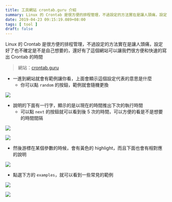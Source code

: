 ```yaml
---
title: 工具網站 crontab.guru 介紹 
summary: Linux 的 Crontab 是很方便的排程管理，不過設定的方法實在是讓人頭痛，設定好了也不確定是不是自己想要的，還好有了這個網站可以讓我們很方便和快速的寫出 Crontab 的時間
date: 2019-04-23 09:15:19.089+08:00
tags: [ tool ]
draft: false
---
```


Linux 的 Crontab 是很方便的排程管理，不過設定的方法實在是讓人頭痛，設定好了也不確定是不是自己想要的，還好有了這個網站可以讓我們很方便和快速的寫出 Crontab 的時間

> 網站：[crontab.guru](https://crontab.guru/)

- 一進到網站就會有範例讓你看，上面會顯示這個設定代表的意思是什麼
	 - 你可以點 `random` 的按鈕，範例就會隨機更換

![](/static/images/404.webp)

- 說明的下面有一行字，顯示的是以現在的時間推出下次的執行時間
	- 可以點 `next` 的按鈕就可以看到後 5 次的時間，可以方便的看是不是想要的時間間隔

![](/static/images/404.webp)

![](/static/images/404.webp)

- 然後游標在某個參數的時候，會有黃色的 highlight，而且下面也會有相對應的說明

![](/static/images/404.webp)

- 點選下方的 `examples`，就可以看到一些常見的範例

![](/static/images/404.webp)

![](/static/images/404.webp)